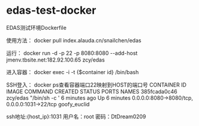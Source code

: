 # edas-test-docker
EDAS测试环境Dockerfile

使用方法：
docker pull index.alauda.cn/snailchen/edas

运行：
docker run -d -p 22 -p 8080:8080 --add-host jmenv.tbsite.net:182.92.100.65 zcy/edas

进入容器：
docker exec  -i -t {$container id} /bin/bash

SSH登入：
docker ps查看容器端口22映射到HOST的端口号
CONTAINER ID    IMAGE       COMMAND         CREATED        STATUS         PORTS                     NAMES
385fcada0c46    zcy/edas    "/bin/sh -c '   6 minutes ago  Up 6 minutes   0.0.0.0:8080->8080/tcp, 0.0.0.0:1031->22/tcp   goofy_euclid

ssh地址:{host_ip}:1031
用户名：root
密码：DtDream0209

